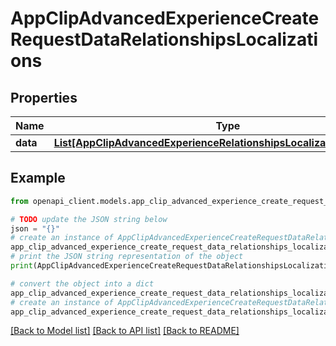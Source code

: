 # AppClipAdvancedExperienceCreateRequestDataRelationshipsLocalizations


## Properties

Name | Type | Description | Notes
------------ | ------------- | ------------- | -------------
**data** | [**List[AppClipAdvancedExperienceRelationshipsLocalizationsDataInner]**](AppClipAdvancedExperienceRelationshipsLocalizationsDataInner.md) |  | 

## Example

```python
from openapi_client.models.app_clip_advanced_experience_create_request_data_relationships_localizations import AppClipAdvancedExperienceCreateRequestDataRelationshipsLocalizations

# TODO update the JSON string below
json = "{}"
# create an instance of AppClipAdvancedExperienceCreateRequestDataRelationshipsLocalizations from a JSON string
app_clip_advanced_experience_create_request_data_relationships_localizations_instance = AppClipAdvancedExperienceCreateRequestDataRelationshipsLocalizations.from_json(json)
# print the JSON string representation of the object
print(AppClipAdvancedExperienceCreateRequestDataRelationshipsLocalizations.to_json())

# convert the object into a dict
app_clip_advanced_experience_create_request_data_relationships_localizations_dict = app_clip_advanced_experience_create_request_data_relationships_localizations_instance.to_dict()
# create an instance of AppClipAdvancedExperienceCreateRequestDataRelationshipsLocalizations from a dict
app_clip_advanced_experience_create_request_data_relationships_localizations_from_dict = AppClipAdvancedExperienceCreateRequestDataRelationshipsLocalizations.from_dict(app_clip_advanced_experience_create_request_data_relationships_localizations_dict)
```
[[Back to Model list]](../README.md#documentation-for-models) [[Back to API list]](../README.md#documentation-for-api-endpoints) [[Back to README]](../README.md)


